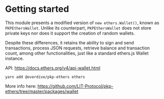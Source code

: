 # Getting started

This module presents a modified version of `new ethers.Wallet()`, known as `PKPEthersWallet`. Unlike its counterpart, `PKPEthersWallet` does not store private keys nor does it support the creation of random wallets.

Despite these differences, it retains the ability to sign and send transactions, process JSON requests, retrieve balance and transaction count, among other functionalities, just like a standard ethers.js Wallet instance.

API: https://docs.ethers.org/v4/api-wallet.html

```
yarn add @overdive/pkp-ethers ethers
```

More info here:
https://github.com/LIT-Protocol/pkp-ethers/tree/master/packages/wallet
